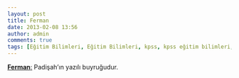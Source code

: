 ```yaml
---
layout: post
title: Ferman
date: 2013-02-08 13:56
author: admin
comments: true
tags: [Eğitim Bilimleri, Eğitim Bilimleri, kpss, kpss eğitim bilimleri, Kpss Sözlük]
---
```

<span style="text-decoration: underline;"><strong>Ferman</strong>:</span> Padişah’ın yazılı buyruğudur.
